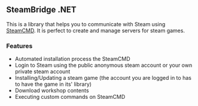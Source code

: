 ## SteamBridge .NET
This is a library that helps you to communicate with Steam using [SteamCMD](https://developer.valvesoftware.com/wiki/SteamCMD).
It is perfect to create and manage servers for steam games.

### Features
+ Automated installation process the SteamCMD
+ Login to Steam using the public anonymous steam account or your own private steam account
+ Installing/Updating a steam game (the account you are logged in to has to have the game in its' library)
+ Download workshop contents
+ Executing custom commands on SteamCMD
